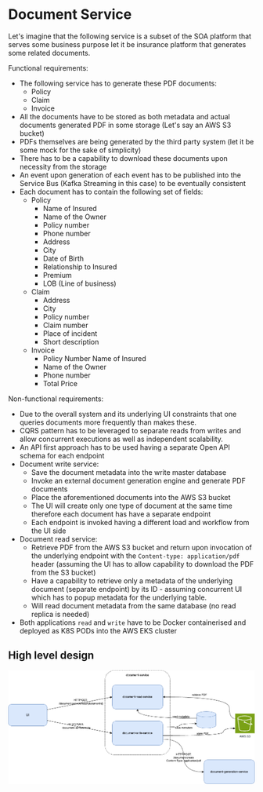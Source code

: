 # Document Service

Let's imagine that the following service is a subset of the SOA platform that serves some business purpose let it be
insurance platform that generates some related documents.

Functional requirements:

* The following service has to generate these PDF documents:
    * Policy
    * Claim
    * Invoice
* All the documents have to be stored as both metadata and actual documents generated PDF in some storage (Let's say an
  AWS S3 bucket)
* PDFs themselves are being generated by the third party system (let it be some mock for the sake of simplicity)
* There has to be a capability to download these documents upon necessity from the storage
* An event upon generation of each event has to be published into the Service Bus (Kafka Streaming in this case) to be
  eventually consistent
* Each document has to contain the following set of fields:
    * Policy
        * Name of Insured
        * Name of the Owner
        * Policy number
        * Phone number
        * Address
        * City
        * Date of Birth
        * Relationship to Insured
        * Premium
        * LOB (Line of business)
    * Claim
        * Address
        * City
        * Policy number
        * Claim number
        * Place of incident
        * Short description
    * Invoice
        * Policy Number
          Name of Insured
        * Name of the Owner
        * Phone number
        * Total Price

Non-functional requirements:

* Due to the overall system and its underlying UI constraints that one queries documents more frequently than
  makes these.
* CQRS pattern has to be leveraged to separate reads from writes and allow concurrent executions
  as well as independent scalability.
* An API first approach has to be used having a separate Open API schema for each endpoint
* Document write service:
    * Save the document metadata into the write master database
    * Invoke an external document generation engine and generate PDF documents
    * Place the aforementioned documents into the AWS S3 bucket
    * The UI will create only one type of document at the same time therefore each document has have a separate endpoint
    * Each endpoint is invoked having a different load and workflow from the UI side
* Document read service:
    * Retrieve PDF from the AWS S3 bucket and return upon invocation of the underlying endpoint with
      the `Content-type: application/pdf` header (assuming the UI has to allow capability to download the PDF from the
      S3 bucket)
    * Have a capability to retrieve only a metadata of the underlying document (separate endpoint) by its ID - assuming
      concurrent UI which has to popup metadata for the underlying table.
    * Will read document metadata from the same database (no read replica is needed)
* Both applications `read` and `write` have to be Docker containerised and deployed as K8S PODs into the AWS
  EKS cluster

## High level design

![High level design](./high-level.png)